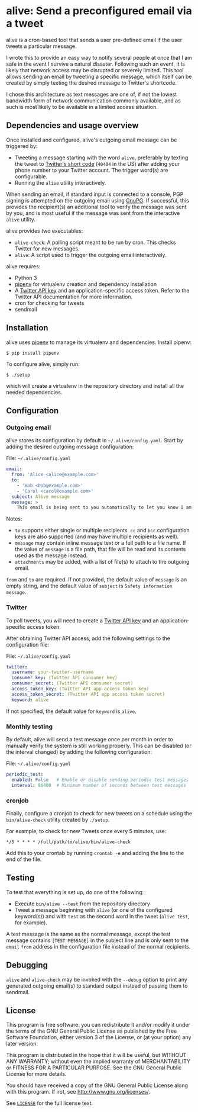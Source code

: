 # alive: Send a preconfigured email via a tweet

alive is a cron-based tool that sends a user pre-defined email if the user
tweets a particular message.

I wrote this to provide an easy way to notify several people at once that I am
safe in the event I survive a natural disaster. Following such an event, it is
likely that network access may be disrupted or severely limited. This tool
allows sending an email by tweeting a specific message, which itself can be
created by simply texting the desired message to Twitter's shortcode.

I chose this architecture as text messages are one of, if not the lowest
bandwidth form of network communication commonly available, and as such is most
likely to be available in a limited access situation.

## Dependencies and usage overview

Once installed and configured, alive's outgoing email message can be triggered
by:
* Tweeting a message starting with the word `alive`, preferably by texting the
  tweet to [Twitter's short code][twitter-sms] (`40404` in the US) after adding
  your phone number to your Twitter account. The trigger word(s) are
  configurable.
* Running the `alive` utility interactively.

When sending an email, if standard input is connected to a console, PGP signing
is attempted on the outgoing email using [GnuPG][gnupg]. If successful, this
provides the recipient(s) an additional tool to verify the message was sent by
you, and is most useful if the message was sent from the interactive `alive`
utility.

alive provides two executables:

* `alive-check`: A polling script meant to be run by cron. This checks Twitter
  for new messages.
* `alive`: A script used to trigger the outgoing email interactively.

alive requires:
* Python 3
* [pipenv][pipenv] for virtualenv creation and dependency installation
* A [Twitter API key][twitter-api] and an application-specific access token.
  Refer to the Twitter API documentation for more information.
* cron for checking for tweets
* sendmail

## Installation

alive uses [pipenv][pipenv] to manage its virtualenv and dependencies. Install
pipenv:

```shell
$ pip install pipenv
```

To configure alive, simply run:

```shell
$ ./setup
```

which will create a virtualenv in the repository directory and install all the
needed dependencies.

## Configuration

### Outgoing email

alive stores its configuration by default in `~/.alive/config.yaml`. Start by
adding the desired outgoing message configuration:

File: `~/.alive/config.yaml`
```yaml
email:
  from: 'Alice <alice@example.com>'
  to:
    - 'Bob <bob@example.com>'
    - 'Carol <carol@example.com>'
  subject: Alive message
  message: >
    This email is being sent to you automatically to let you know I am safe.
```

Notes:
* `to` supports either single or multiple recipients. `cc` and `bcc`
  configuration keys are also supported (and may have multiple recipients as
  well).
* `message` may contain inline message text or a full path to a file name. If
  the value of `message` is a file path, that file will be read and its contents
  used as the message instead.
* `attachments` may be added, with a list of file(s) to attach to the outgoing
  email.

`from` and `to` are required. If not provided, the default value of `message` is
an empty string, and the default value of `subject` is `Safety information
message`.

### Twitter

To poll tweets, you will need to create a [Twitter API key][twitter-api] and an
application-specific access token.

After obtaining Twitter API access, add the following settings to the
configuration file:

File: `~/.alive/config.yaml`
```yaml
twitter:
  username: your-twitter-username
  consumer_key: (Twitter API consumer key)
  consumer_secret: (Twitter API consumer secret)
  access_token_key: (Twitter API app access token key)
  access_token_secret: (Twitter API app access token secret)
  keyword: alive
```

If not specified, the default value for `keyword` is `alive`.

### Monthly testing

By default, alive will send a test message once per month in order to manually
verify the system is still working properly. This can be disabled (or the
interval changed) by adding the following configuration:

File: `~/.alive/config.yaml`
```yaml
periodic_test:
  enabled: False   # Enable or disable sending periodic test messages
  interval: 86400  # Minimum number of seconds between test messages
```

### cronjob

Finally, configure a cronjob to check for new tweets on a schedule using the
`bin/alive-check` utility created by `./setup`.

For example, to check for new Tweets once every 5 minutes, use:

```
*/5 * * * * /full/path/to/alive/bin/alive-check
```

Add this to your crontab by running `crontab -e` and adding the line to the end
of the file.

## Testing

To test that everything is set up, do one of the following:

* Execute `bin/alive --test` from the repository directory
* Tweet a message beginning with `alive` (or one of the configured keyword(s))
  and with `test` as the second word in the tweet (`alive test`, for example).

A test message is the same as the normal message, except the test message
contains `[TEST MESSAGE]` in the subject line and is only sent to the `email`
`from` address in the configuration file instead of the normal recipients.

## Debugging

`alive` and `alive-check` may be invoked with the `--debug` option to print any
generated outgoing email(s) to standard output instead of passing them to
sendmail.

## License

This program is free software: you can redistribute it and/or modify
it under the terms of the GNU General Public License as published by
the Free Software Foundation, either version 3 of the License, or
(at your option) any later version.

This program is distributed in the hope that it will be useful,
but WITHOUT ANY WARRANTY; without even the implied warranty of
MERCHANTABILITY or FITNESS FOR A PARTICULAR PURPOSE.  See the
GNU General Public License for more details.

You should have received a copy of the GNU General Public License
along with this program.  If not, see <http://www.gnu.org/licenses/>.

See [`LICENSE`](/LICENSE) for the full license text.

[gnupg]: https://www.gnupg.org/
[pipenv]: https://github.com/pypa/pipenv
[twitter-api]: https://apps.twitter.com/
[twitter-sms]: https://help.twitter.com/en/using-twitter/supported-mobile-carriers
